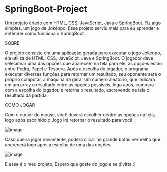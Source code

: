 # SpringBoot-Project
Um projeto criado com HTML, CSS, JavaScript, Java e SpringBoot. Fiz algo simples, um jogo de Jokênpo. Esse projeto serviu mais para eu aprender e entender como funciona o SpringBoot.


SOBRE

O projeto consiste em uma aplicação gerada para executar o jogo Jokenpo, ela utiliza de HTML, CSS, JavaScipt, Java e SpringBoot. O jogador deve selecionar uma das opções que aparecem na tela para ele, as opções estão entre Pedra, Papel e Tesoura. Após a escolha do jogador, o programa executar diversas funções para retornar um resultado, seu oponente será o proprio computar, a maquina ira gerar um numero aleatorio, que indicara em um array o resultado entre as opções possiveis, logo apos, compara com a escolha do jogador, e retorna o resultado, escrevendo na tela o resultado da partida.


COMO JOGAR

Com o cursor do mouse, você deverá escolher dentre as opções na tela, logo após escolhido o Jogo irá retornar o resultado para você.

![image](https://github.com/GabrielSS04/SpringBoot-Project/assets/115128448/f893cdab-c44f-4d22-989d-555760971632)


Caso queira jogar novamente, poderá clicar no grande botão vermelho que aparecerá logo apos a escolha de uma das opções.

![image](https://github.com/GabrielSS04/SpringBoot-Project/assets/115128448/3939f8ab-0b23-4c31-81e9-d3be15c65747)

E esse é o meu projeto, Espero que goste do jogo e se divirta :)
